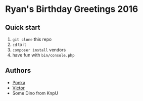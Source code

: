 # Ryan's Birthday Greetings 2016

## Quick start

1. `git clone` this repo
2. `cd` to it
3. `composer install` vendors
4. have fun with `bin/console.php`

## Authors

- [Ponka][Ponka]
- [Victor][Victor]
- Some Dino from KnpU

[Ponka]: https://www.instagram.com/p/6p8Co6MgXe/
[Victor]: https://github.com/bocharsky-bw
